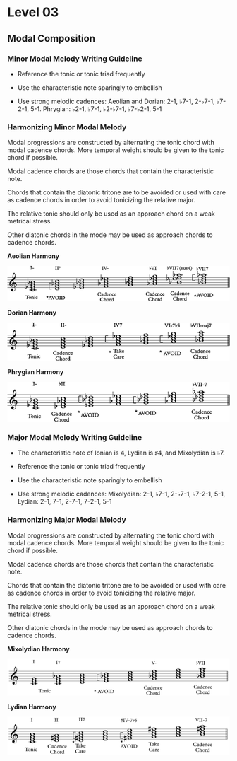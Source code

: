 # Level 03

## Modal Composition

### Minor Modal Melody Writing Guideline

* Reference the tonic or tonic triad frequently

* Use the characteristic note sparingly to embellish

* Use strong melodic cadences: Aeolian and Dorian: 2-1, ♭7-1, 2-♭7-1, ♭7-2-1, 5-1. Phrygian: ♭2-1, ♭7-1, ♭2-♭7-1, ♭7-♭2-1, 5-1  

### Harmonizing Minor Modal Melody

Modal progressions are constructed by alternating the tonic chord with modal cadence chords. More temporal weight should be given to the tonic chord if possible.

Modal cadence chords are those chords that contain the characteristic note.

Chords that contain the diatonic tritone are to be avoided or used with care as cadence chords in order to avoid tonicizing the relative major.

The relative tonic should only be used as an approach chord on a weak metrical stress.

Other diatonic chords in the mode may be used as approach chords to cadence chords.

**Aeolian Harmony**

![](img/lv-03/aeolian-harmony.png)

**Dorian Harmony**

![](img/lv-03/dorian-harmony.png)

**Phrygian Harmony**

![](img/lv-03/phrygian-harmony.png)

### Major Modal Melody Writing Guideline

* The characteristic note of Ionian is 4, Lydian is ♯4, and Mixolydian is ♭7.

* Reference the tonic or tonic triad frequently

* Use the characteristic note sparingly to embellish

* Use strong melodic cadences: Mixolydian: 2-1, ♭7-1, 2-♭7-1, ♭7-2-1, 5-1, Lydian: 2-1, 7-1, 2-7-1, 7-2-1, 5-1

### Harmonizing Major Modal Melody

Modal progressions are constructed by alternating the tonic chord with modal cadence chords. More temporal weight should be given to the tonic chord if possible.

Modal cadence chords are those chords that contain the characteristic note.

Chords that contain the diatonic tritone are to be avoided or used with care as cadence chords in order to avoid tonicizing the relative major.

The relative tonic should only be used as an approach chord on a weak metrical stress.

Other diatonic chords in the mode may be used as approach chords to cadence chords.

**Mixolydian Harmony**

![](img/lv-03/mixolydian-harmony.png)

**Lydian Harmony**

![](img/lv-03/lydian-harmony.png)